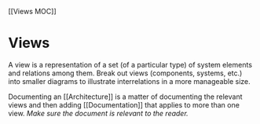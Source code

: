 [[Views MOC]]

# Views

A view is a representation of a set (of a particular type) of system elements and relations among them.
Break out views (components, systems, etc.) into smaller diagrams to illustrate interrelations in a more manageable size.

Documenting an [[Architecture]] is a matter of documenting the relevant views and then adding [[Documentation]] that applies to more than one view.
_Make sure the document is relevant to the reader._
